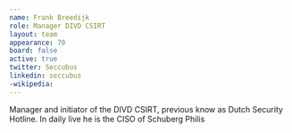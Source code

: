 ```yaml
---
name: Frank Breedijk
role: Manager DIVD CSIRT
layout: team
appearance: 70
board: false
active: true
twitter: Seccubus
linkedin: seccubus
-wikipedia:
---
```

Manager and initiator of the DIVD CSIRT, previous know as Dutch Security Hotline. In daily live he is the CISO of Schuberg Philis